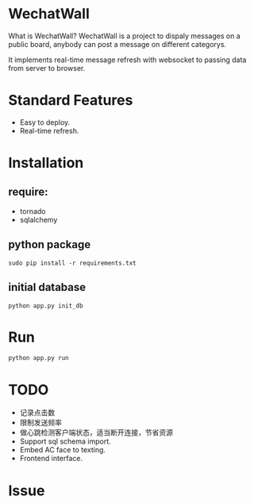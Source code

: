 WechatWall
==========

What is WechatWall? WechatWall is a project to dispaly messages on a public board, anybody can post a message on different categorys.

It implements real-time message refresh with websocket to passing data from server to browser.

Standard Features
=================

 * Easy to deploy.
 * Real-time refresh.


Installation
============

require:
--------

* tornado
* sqlalchemy

python package
--------------

    sudo pip install -r requirements.txt

initial database
----------------

    python app.py init_db


Run
===

    python app.py run


TODO
====

 * 记录点击数
 * 限制发送频率
 * 做心跳检测客户端状态，适当断开连接，节省资源
 * Support sql schema import.
 * Embed AC face to texting. 
 * Frontend interface.


Issue
====
